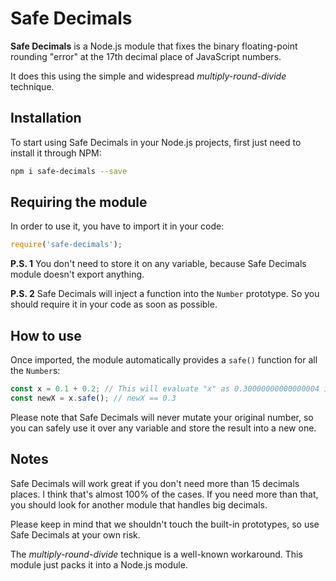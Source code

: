 # Safe Decimals

**Safe Decimals** is a Node.js module that fixes the binary floating-point rounding "error" at the 17th decimal place of JavaScript numbers.

It does this using the simple and widespread *multiply-round-divide* technique.

## Installation

To start using Safe Decimals in your Node.js projects, first just need to install it through NPM:

```bash
npm i safe-decimals --save
```

## Requiring the module

In order to use it, you have to import it in your code:

```javascript
require('safe-decimals');
```

**P.S. 1** You don't need to store it on any variable, because Safe Decimals module doesn't export anything.

**P.S. 2** Safe Decimals will inject a function into the `Number` prototype. So you should require it in your code as soon as possible.

## How to use

Once imported, the module automatically provides a `safe()` function for all the `Number`s:

```javascript
const x = 0.1 + 0.2; // This will evaluate "x" as 0.30000000000000004 instead of 0.3
const newX = x.safe(); // newX == 0.3
```

Please note that Safe Decimals will never mutate your original number, so you can safely use it over any variable and store the result into a new one.

## Notes

Safe Decimals will work great if you don't need more than 15 decimals places. I think that's almost 100% of the cases. If you need more than that, you should look for another module that handles big decimals.

Please keep in mind that we shouldn't touch the built-in prototypes, so use Safe Decimals at your own risk.

The *multiply-round-divide* technique is a well-known workaround. This module just packs it into a Node.js module.